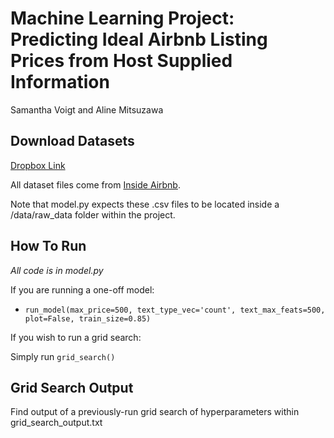 # Machine Learning Project: Predicting Ideal Airbnb Listing Prices from Host Supplied Information

Samantha Voigt and Aline Mitsuzawa

## Download Datasets

[Dropbox Link](https://www.dropbox.com/sh/ntvby0v6gdsrchk/AADMHN_4u18vPW0zZbw6iFvza?dl=0)

All dataset files come from [Inside Airbnb](insideairbnb.com).

Note that model.py expects these .csv files to be located inside a /data/raw_data folder within the project.

## How To Run

*All code is in model.py*

If you are running a one-off model:

* `run_model(max_price=500, text_type_vec='count', text_max_feats=500, plot=False, train_size=0.85)`

If you wish to run a grid search:

Simply run `grid_search()`

## Grid Search Output

Find output of a previously-run grid search of hyperparameters within grid_search_output.txt